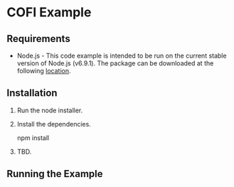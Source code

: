 # COFI Example

## Requirements

- Node.js - This code example is intended to be run on the current stable version of
Node.js (v6.9.1).  The package can be downloaded at the following [location](https://nodejs.org/en/download/).

## Installation

1. Run the node installer.
1. Install the dependencies.

    npm install

1. TBD.

## Running the Example


